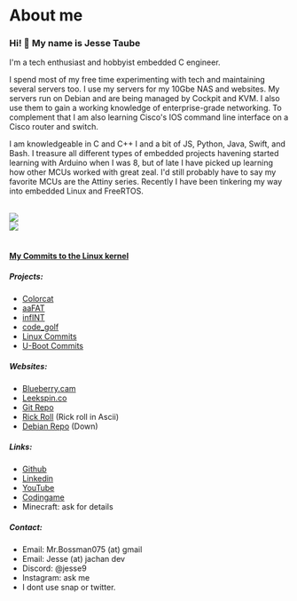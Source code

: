 # About me
### Hi! 👋 My name is Jesse Taube

I'm a tech enthusiast and hobbyist embedded C engineer.

I spend most of my free time experimenting with tech and maintaining several servers too. I use my servers for my 10Gbe NAS and websites. My servers run on Debian and are being managed by Cockpit and KVM. I also use them to gain a working knowledge of enterprise-grade networking. To complement that I am also learning Cisco's IOS command line interface on a Cisco router and switch.

I am knowledgeable in C and C++ I and a bit of JS, Python, Java, Swift, and Bash.
I treasure all different types of embedded projects havening started learning with Arduino when I was 8,
but of late I have picked up learning how other MCUs worked with great zeal. I'd still probably have to say my favorite MCUs are the Attiny series. Recently I have been tinkering my way into embedded Linux and FreeRTOS.

<br>
<img align="center" src="https://github-readme-stats-one-bice.vercel.app/api?username=Mr-Bossman&show_icons=true&include_all_commits=true&icon_color=FB7299&title_color=FB7299&hide_border=true"/>
<br>
<img align="center" src="https://github-readme-stats.vercel.app/api/top-langs/?username=Mr-Bossman&size_weight=0.5&count_weight=0.5&layout=compact&langs_count=6&include_all_commits=true&icon_color=FB7299&hide_border=true&title_color=FB7299&hide=Processing,Dockerfile,Tcl,Assembly,HTML,CSS,Makefile,cmake&exclude_repo=binutils,imxrt-linux-buildroot,F1C100S-linux,wallet,rk3368-linux" />
<br>
<br>

#### [My Commits to the Linux kernel](https://github.com/torvalds/linux/commits?author=Mr-Bossman&since=2021-11-01)


##### Projects:
- [Colorcat](https://github.com/Mr-Bossman/colorcat)
- [aaFAT](https://github.com/Mr-Bossman/aaFat)
- [infINT](https://github.com/Mr-Bossman/infINT)
- [code_golf](https://github.com/Mr-Bossman/code_golf)
- [Linux Commits](https://github.com/torvalds/linux/commits?author=Mr-Bossman&since=2021-11-01)
- [U-Boot Commits](https://github.com/u-boot/u-boot/commits?author=Mr-Bossman&since=2022-01-01)

##### Websites:
- [Blueberry.cam](https:///blueberry.cam)
- [Leekspin.co](https://Leekspin.co)
- [Git Repo](https://repo.jachan.dev/)
- [Rick Roll](https://rick.jachan.dev/) (Rick roll in Ascii)
- [Debian Repo](https://deb.jachan.dev/) (Down)

##### Links:
- [Github](https://github.com/Mr-Bossman)
- [Linkedin](https://www.linkedin.com/in/jesse-taube-749351229)
- [YouTube](https://www.youtube.com/@Mr-Bossman)
- [Codingame](https://www.codingame.com/profile/db7ced7ebbe83f2eea510cc69e4f1d1e2390544)
- Minecraft: ask for details

##### Contact:
- Email: Mr.Bossman075 (at) gmail
- Email: Jesse (at) jachan dev
- Discord: @jesse9
- Instagram: ask me
- I dont use snap or twitter.
